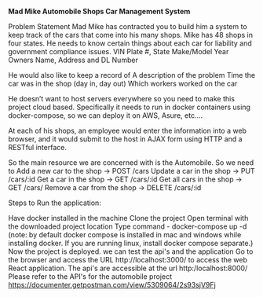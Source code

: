 **Mad Mike Automobile Shops Car Management System**

Problem Statement Mad Mike has contracted you to build him a system to keep track of the cars that come into his many shops. Mike has 48 shops in four states. He needs to know certain things about each car for liability and government compliance issues.
VIN Plate #, State Make/Model Year Owners Name, Address and DL Number

He would also like to keep a record of A description of the problem Time the car was in the shop (day in, day out) Which workers worked on the car

He doesn’t want to host servers everywhere so you need to make this project cloud based. Specifically it needs to run in docker containers using docker-compose, so we can deploy it on AWS, Asure, etc….

At each of his shops, an employee would enter the information into a web browser, and it would submit to the host in AJAX form using HTTP and a RESTful interface.

So the main resource we are concerned with is the Automobile. So we need to Add a new car to the shop -> POST /cars
Update a car in the shop -> PUT /cars/:id Get a car in the shop -> GET /cars/:id Get all cars in the shop -> GET /cars/ Remove a car from the shop -> DELETE /cars/:id

Steps to Run the application:

Have docker installed in the machine
Clone the project
Open terminal with the downloaded project location
Type command - docker-compose up -d (note: by default docker compose is installed in mac and windows while installing docker. If you are running linux, install docker compose separate.)
Now the project is deployed. we can test the api's and the application
Go to the browser and access the URL http://localhost:3000/ to access the web React application. 
The api's are accessible at the url http:/localhost:8000/
Please refer to the API's for the automobile project https://documenter.getpostman.com/view/5309064/2s93sjV9Fj
